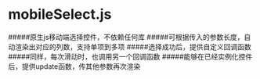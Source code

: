 # mobileSelect.js 
#####原生js移动端选择控件，不依赖任何库
#####可根据传入的参数长度，自动渲染出对应的列数，支持单项到多项 
#####选择成功后，提供自定义回调函数 
#####同样，每次滑动时，也调用另一个回调函数
#####能够在已经实例化控件后，提供update函数，传其他参数再次渲染
